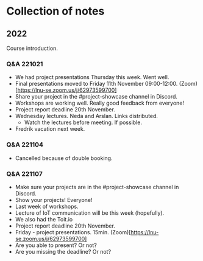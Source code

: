 
# Collection of notes

## 2022

Course introduction.

### Q&A 221021


- We had project presentations Thursday this week. Went well.
- Final presentations moved to Friday 11th November 09:00-12:00. (Zoom)[https://lnu-se.zoom.us/j/62973599700]
- Share your project in the #project-showcase channel in Discord.
- Workshops are working well. Really good feedback from everyone!
- Project report deadline 20th November.
- Wednesday lectures. Neda and Arslan. Links distributed.
    - Watch the lectures before meeting. If possible.
- Fredrik vacation next week.

### Q&A 221104

- Cancelled because of double booking.

### Q&A 221107

- Make sure your projects are in the #project-showcase channel in Discord.
- Show your projects! Everyone! 
- Last week of workshops.
- Lecture of IoT communication will be this week (hopefully).
- We also had the Toit.io
- Project report deadline 20th November.
- Friday - project presentations. 15min. (Zoom)[https://lnu-se.zoom.us/j/62973599700]
- Are you able to present? Or not?
- Are you missing the deadline? Or not?

